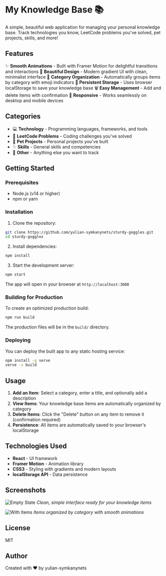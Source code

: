 # My Knowledge Base 📚

A simple, beautiful web application for managing your personal knowledge base. Track technologies you know, LeetCode problems you've solved, pet projects, skills, and more!

## Features

✨ **Smooth Animations** - Built with Framer Motion for delightful transitions and interactions
🎨 **Beautiful Design** - Modern gradient UI with clean, minimalist interface
📂 **Category Organization** - Automatically groups items by category with emoji indicators
💾 **Persistent Storage** - Uses browser localStorage to save your knowledge base
🗑️ **Easy Management** - Add and delete items with confirmation
📱 **Responsive** - Works seamlessly on desktop and mobile devices

## Categories

- 💻 **Technology** - Programming languages, frameworks, and tools
- 🧩 **LeetCode Problems** - Coding challenges you've solved
- 🚀 **Pet Projects** - Personal projects you've built
- ✨ **Skills** - General skills and competencies
- 📝 **Other** - Anything else you want to track

## Getting Started

### Prerequisites

- Node.js (v14 or higher)
- npm or yarn

### Installation

1. Clone the repository:
```bash
git clone https://github.com/yulian-symkanynets/sturdy-goggles.git
cd sturdy-goggles
```

2. Install dependencies:
```bash
npm install
```

3. Start the development server:
```bash
npm start
```

The app will open in your browser at `http://localhost:3000`

### Building for Production

To create an optimized production build:

```bash
npm run build
```

The production files will be in the `build/` directory.

### Deploying

You can deploy the built app to any static hosting service:

```bash
npm install -g serve
serve -s build
```

## Usage

1. **Add an Item**: Select a category, enter a title, and optionally add a description
2. **View Items**: Your knowledge base items are automatically organized by category
3. **Delete Items**: Click the "Delete" button on any item to remove it (confirmation required)
4. **Persistence**: All items are automatically saved to your browser's localStorage

## Technologies Used

- **React** - UI framework
- **Framer Motion** - Animation library
- **CSS3** - Styling with gradients and modern layouts
- **localStorage API** - Data persistence

## Screenshots

![Empty State](https://github.com/user-attachments/assets/1d8bc1a8-4f79-425c-a4de-29704bc70cef)
*Clean, simple interface ready for your knowledge items*

![With Items](https://github.com/user-attachments/assets/811bf657-5afa-4477-a9cd-37e8135a1fcd)
*Items organized by category with smooth animations*

## License

MIT

## Author

Created with ❤️ by yulian-symkanynets